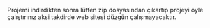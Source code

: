 Projemi indirdikten sonra lütfen zip dosyasından çıkartıp projeyi öyle çalıştırınız aksi takdirde web sitesi düzgün çalışmayacaktır.
